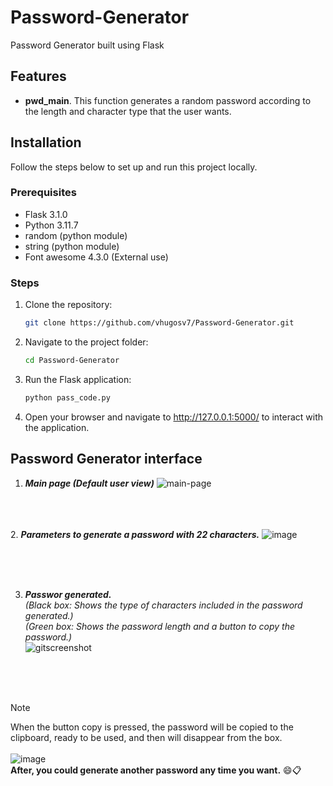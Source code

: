 # Password-Generator
Password Generator built using Flask

## Features

- **pwd_main**. This function generates a random password according to the length and character type that the user wants.


## Installation

Follow the steps below to set up and run this project locally.

### Prerequisites

- Flask 3.1.0
- Python 3.11.7
- random (python module)
- string (python module)
- Font awesome 4.3.0 (External use)

### Steps

1. Clone the repository:
   ```bash
   git clone https://github.com/vhugosv7/Password-Generator.git

2. Navigate to the project folder:
   ```bash
   cd Password-Generator


3. Run the Flask application:
   ```bash
   python pass_code.py

4. Open your browser and navigate to http://127.0.0.1:5000/ to interact with the application.


## Password Generator interface

1. **_Main page (Default user view)_**
![main-page](https://github.com/user-attachments/assets/6ad5ebe6-89b2-4fd8-bb37-c565d9e74672)

<br><br><br>
2. **_Parameters to generate a password with 22 characters._**
![image](https://github.com/user-attachments/assets/9a821386-dee6-4e24-923e-d638a014845c)

<br><br><br>

3. **_Passwor generated._**  
_(Black box: Shows the type of characters included in the password generated.)_  
_(Green box: Shows the password length and a button to copy the password.)_  
![gitscreenshot](https://github.com/user-attachments/assets/b6c903f7-f47c-4caa-9bba-82c403e488bb)

<br><br><br>

> [!NOTE]
> When the button copy is pressed, the password will be copied to the clipboard, ready to be used, and then will disappear from the box.
> <br><br>
> ![image](https://github.com/user-attachments/assets/34fe0c73-667a-42b9-9088-a9ec1d1d897d)
> <br>
> **After, you could generate another password any time you want.** 😄📋

